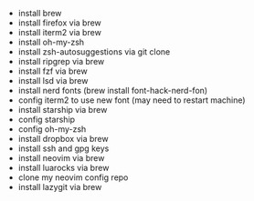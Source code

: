 - install brew
- install firefox via brew
- install iterm2 via brew
- install oh-my-zsh
- install zsh-autosuggestions via git clone
- install ripgrep via brew
- install fzf via brew
- install lsd via brew
- install nerd fonts (brew install font-hack-nerd-fon)
- config iterm2 to use new font (may need to restart machine)
- install starship via brew
- config starship
- config oh-my-zsh
- install dropbox via brew
- install ssh and gpg keys
- install neovim via brew
- install luarocks via brew
- clone my neovim config repo
- install lazygit via brew

